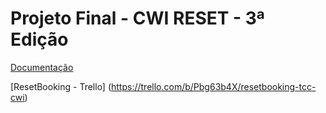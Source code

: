 # Projeto Final - CWI RESET - 3ª Edição

[Documentação](https://github.com/cwi-reset/edicao-03-level-2/tree/master/TCC)

[ResetBooking - Trello] (https://trello.com/b/Pbg63b4X/resetbooking-tcc-cwi) 
